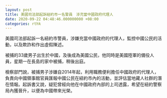 ```yaml
---
layout: post
title: 美國司法部起訴紐約市一名警員　涉充當中國政府代理人
date: 2020-09-22 04:48:46.000000000 +08:00
categories: rthk
---
```


美國司法部起訴一名紐約市警員，涉嫌充當中國政府的代理人，監控中國公民的活動，以及欺詐和作出虛假陳述。

被捕的33歲男子出生於中國，及後成為美國公民，他同時是美國陸軍的備役人員，星期一在長島的家中被捕，稍後出庭。

檢察部門說，被捕男子涉嫌自2014年起，利用職務便利擔任中國政府的代理人，負責向中國領事館官員匯報中國公民在紐約市內的活動，並評估當地藏人社群的潛在情報。起訴書又說，疑犯曾經向他在中國政府內部的上司透露，希望在紐約警察局內獲晉升，以便為中國帶來光榮。
